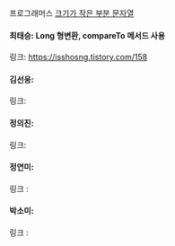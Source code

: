 프로그래머스 [크기가 작은 부분 문자열](https://school.programmers.co.kr/learn/courses/30/lessons/147355)<br>

#### 최태승: Long 형변환, compareTo 메서드 사용
링크: https://isshosng.tistory.com/158

#### 김선웅: 
링크:

#### 정의진: 
링크: 

#### 정연미:
링크 : 

#### 박소미:
링크 :
